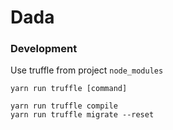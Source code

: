 # Dada

### Development
Use truffle from project `node_modules`
```shell
yarn run truffle [command]

yarn run truffle compile
yarn run truffle migrate --reset
```